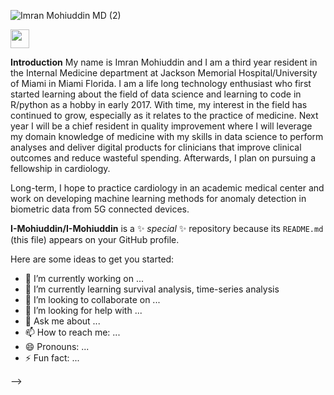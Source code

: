 ![Imran Mohiuddin MD (2)](https://user-images.githubusercontent.com/74197080/142275552-af4c3077-515b-449c-bcc4-98a76586fdec.png)

 <img src="https://raw.githubusercontent.com/MartinHeinz/MartinHeinz/master/wave.gif" width="30px"> 
 
 **Introduction**
 My name is Imran Mohiuddin and I am a third year resident in the Internal Medicine department at Jackson Memorial Hospital/University of Miami in Miami Florida.  I am a life long technology enthusiast who first started learning about the field of data science and learning to code in R/python as a hobby in early 2017.  With time, my interest in the field has continued to grow, especially as it relates to the practice of medicine. Next year I will be a chief resident in quality improvement where I will  leverage my domain knowledge of medicine with my skills in data science to perform analyses and deliver digital products for clinicians that improve clinical outcomes and reduce wasteful spending. Afterwards, I plan on pursuing a fellowship in cardiology. 
 
 Long-term, I hope to practice cardiology in an academic medical center and work on developing machine learning methods for anomaly detection in biometric data from 5G connected devices. 
 
 
 
 
 
**I-Mohiuddin/I-Mohiuddin** is a ✨ _special_ ✨ repository because its `README.md` (this file) appears on your GitHub profile.

Here are some ideas to get you started:

- 🔭 I’m currently working on ...
- 🌱 I’m currently learning survival analysis, time-series analysis 
- 👯 I’m looking to collaborate on ...
- 🤔 I’m looking for help with ...
- 💬 Ask me about ...
- 📫 How to reach me: ...
- 😄 Pronouns: ...
- ⚡ Fun fact: ...

-->

